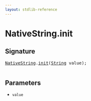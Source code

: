 ```yaml
---
layout: stdlib-reference
---
```


# NativeString\.init

## Signature 

<pre>
<a href="/stdlib-reference/types/NativeString/index" class="code_type">NativeString</a>.<a href="/stdlib-reference/types/NativeString/init">init</a>(<a href="/stdlib-reference/types/String/index" class="code_type">String</a> <span class='code_param'>value</span>);

</pre>

## Parameters

* `value`


